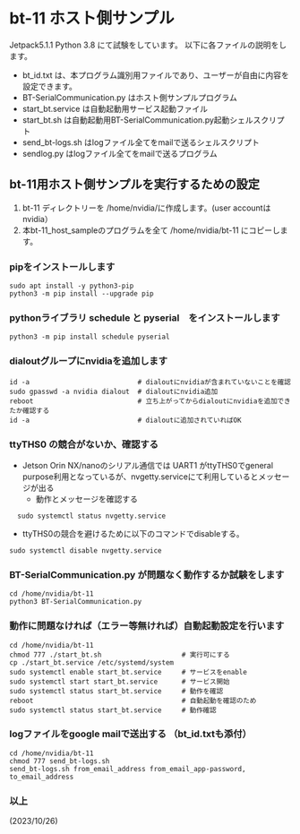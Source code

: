 # bt-11 ホスト側サンプル
Jetpack5.1.1 Python 3.8 にて試験をしています。
以下に各ファイルの説明をします。
- bt_id.txt は、本プログラム識別用ファイルであり、ユーザーが自由に内容を設定できます。
- BT-SerialCommunication.py はホスト側サンプルプログラム
- start_bt.service は自動起動用サービス起動ファイル
- start_bt.sh は自動起動用BT-SerialCommunication.py起動シェルスクリプト
- send_bt-logs.sh はlogファイル全てをmailで送るシェルスクリプト
- sendlog.py はlogファイル全てをmailで送るプログラム

## bt-11用ホスト側サンプルを実行するための設定
1. bt-11 ディレクトリーを /home/nvidia/に作成します。(user accountはnvidia）
2. 本bt-11_host_sampleのプログラムを全て /home/nvidia/bt-11 にコピーします。

### pipをインストールします
```
sudo apt install -y python3-pip
python3 -m pip install --upgrade pip 
```
### pythonライブラリ schedule と pyserial　をインストールします
```
python3 -m pip install schedule pyserial
```

### dialoutグループにnvidiaを追加します
```
id -a                           # dialoutにnvidiaが含まれていないことを確認
sudo gpasswd -a nvidia dialout  # dialoutにnvidia追加
reboot                          # 立ち上がってからdialoutにnvidiaを追加できたか確認する 
id -a　　　                      # dialoutに追加されていればOK
```
### ttyTHS0 の競合がないか、確認する
- Jetson Orin NX/nanoのシリアル通信では UART1 がttyTHS0でgeneral purpose利用となっているが、nvgetty.serviceにて利用しているとメッセージが出る
  - 動作とメッセージを確認する
```
  sudo systemctl status nvgetty.service
```
  - ttyTHS0の競合を避けるために以下のコマンドでdisableする。
```
sudo systemctl disable nvgetty.service
```

### BT-SerialCommunication.py が問題なく動作するか試験をします
```
cd /home/nvidia/bt-11
python3 BT-SerialCommunication.py
```

### 動作に問題なければ（エラー等無ければ）自動起動設定を行います
```
cd /home/nvidia/bt-11
chmod 777 ./start_bt.sh                    # 実行可にする
cp ./start_bt.service /etc/systemd/system
sudo systemctl enable start_bt.service　　　# サービスをenable
sudo systemctl start start_bt.service      # サービス開始
sudo systemctl status start_bt.service     # 動作を確認
reboot                                     # 自動起動を確認のため
sudo systemctl status start_bt.service　　　# 動作確認
```

### logファイルをgoogle mailで送出する （bt_id.txtも添付）
```
cd /home/nvidia/bt-11
chmod 777 send_bt-logs.sh
send_bt-logs.sh from_email_address from_email_app-password, to_email_address
```

### 以上
(2023/10/26)